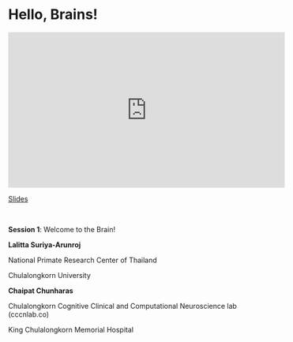 # Hello, Brains!

<iframe width="560" height="315" src="https://www.youtube.com/embed/kk3OFeGYAzA" title="YouTube video player" frameborder="0" allow="accelerometer; autoplay; clipboard-write; encrypted-media; gyroscope; picture-in-picture; web-share" allowfullscreen></iframe>

[Slides](https://drive.google.com/file/d/1zpG1LoB64NSY2AYyTjD7RD2L19mgTh1d/view?usp=sharing)

<br>

**Session 1**: Welcome to the Brain!

**Lalitta Suriya-Arunroj**

National Primate Research Center of Thailand

Chulalongkorn University

**Chaipat Chunharas**

Chulalongkorn Cognitive Clinical and Computational Neuroscience lab (cccnlab.co)

King Chulalongkorn Memorial Hospital

